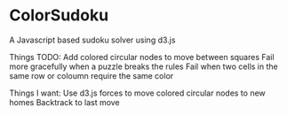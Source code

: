 # ColorSudoku
A Javascript based sudoku solver using d3.js

Things TODO:
Add colored circular nodes to move between squares
Fail more gracefully when a puzzle breaks the rules
Fail when two cells in the same row or coloumn require the same color

Things I want:
Use d3.js forces to move colored circular nodes to new homes
Backtrack to last move